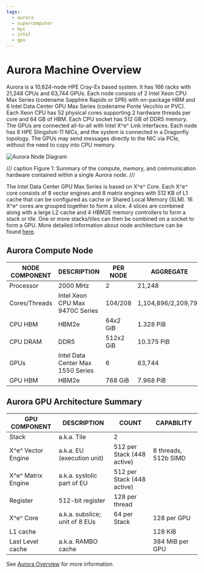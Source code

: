 ```yaml
---
tags:
  - aurora
  - supercomputer
  - hpc
  - intel
  - gpu
---
```


# Aurora Machine Overview

Aurora is a 10,624-node HPE Cray-Ex based system. It has 166 racks with 21,248 CPUs and 63,744 GPUs. Each node consists of 2 Intel Xeon CPU Max Series (codename Sapphire Rapids or SPR) with on-package HBM and 6 Intel Data Center GPU Max Series (codename Ponte Vecchio or PVC). Each Xeon CPU has 52 physical cores supporting 2 hardware threads per core and 64 GB of HBM. Each CPU socket has 512 GB of DDR5 memory. The GPUs are connected all-to-all with Intel X^e^ Link interfaces. Each node has 8 HPE Slingshot-11 NICs, and the system is connected in a Dragonfly topology. The GPUs may send messages directly to the NIC via PCIe, without the need to copy into CPU memory.

![Aurora Node Diagram](./images/aurora_node_dataflow.png)

/// caption
Figure 1: Summary of the compute, memory, and communication hardware contained within a single Aurora node.
///

The Intel Data Center GPU Max Series is based on X^e^ Core. Each X^e^ core consists of 8 vector engines and 8 matrix engines with 512 KB of L1 cache that can be configured as cache or Shared Local Memory (SLM). 16 X^e^ cores are grouped together to form a slice. 4 slices are combined along with a large L2 cache and 4 HBM2E memory controllers to form a stack or tile. One or more stacks/tiles can then be combined on a socket to form a GPU. More detailed information about node architecture can be found [here](https://www.intel.com/content/www/us/en/products/details/discrete-gpus/data-center-gpu/max-series.html).


## Aurora Compute Node

| NODE COMPONENT | DESCRIPTION                       | PER NODE  | AGGREGATE           |
|----------------|-----------------------------------|-----------|---------------------|
| Processor      | 2000 MHz                          | 2         | 21,248              |
| Cores/Threads  | Intel Xeon CPU Max 9470C Series   | 104/208   | 1,104,896/2,209,792 |
| CPU HBM        | HBM2e                             | 64x2 GiB  | 1.328 PiB           |
| CPU DRAM       | DDR5                              | 512x2 GiB | 10.375 PiB          |
| GPUs           | Intel Data Center Max 1550 Series | 6         | 63,744              |
| GPU HBM        | HBM2e                             | 768 GiB   | 7.968 PiB           |

## Aurora GPU Architecture Summary

| GPU COMPONENT    | DESCRIPTION                    | COUNT                      | CAPABILITY           |
|------------------|--------------------------------|----------------------------|----------------------|
| Stack            | a.k.a. Tile                    | 2                          |                      |
| X^e^ Vector Engine | a.k.a. EU (execution unit)     | 512 per Stack (448 active) | 8 threads, 512b SIMD |
| X^e^ Matrix Engine | a.k.a. systolic part of EU     | 512 per Stack (448 active) |                      |
| Register         | 512-bit register               | 128 per thread             |                      |
| X^e^ Core          | a.k.a. subslice; unit of 8 EUs | 64 per Stack               | 128 per GPU          |
| L1 cache         |                                |                            | 128 KiB              |
| Last Level cache | a.k.a. RAMBO cache             |                            | 384 MiB per GPU      |

See [Aurora Overview](https://www.alcf.anl.gov/sites/default/files/2024-11/Overview-of-Aurora-Oct-2024.pdf) for more information.
